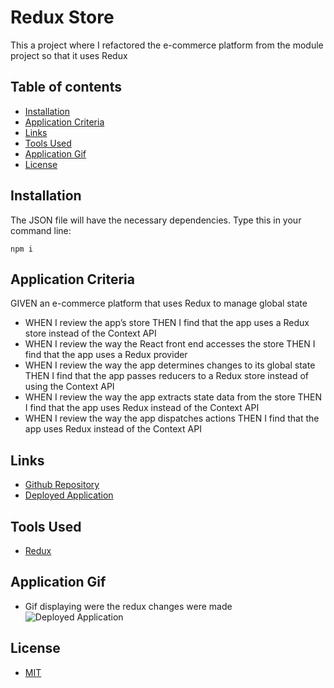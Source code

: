 # Redux Store

This a project where I refactored the e-commerce platform from the module project so that it uses Redux

## Table of contents

- [Installation](#installation)
- [Application Criteria](#application-criteria)
- [Links](#links)
- [Tools Used](#tools-used)
- [Application Gif](#application-gif)
- [License](#license)

## Installation

The JSON file will have the necessary dependencies. Type this in your command line:

```
npm i
```

## Application Criteria

GIVEN an e-commerce platform that uses Redux to manage global state

- WHEN I review the app’s store
  THEN I find that the app uses a Redux store instead of the Context API
- WHEN I review the way the React front end accesses the store
  THEN I find that the app uses a Redux provider
- WHEN I review the way the app determines changes to its global state
  THEN I find that the app passes reducers to a Redux store instead of using the Context API
- WHEN I review the way the app extracts state data from the store
  THEN I find that the app uses Redux instead of the Context API
- WHEN I review the way the app dispatches actions
  THEN I find that the app uses Redux instead of the Context API

## Links

- [Github Repository](https://github.com/MtendeRoll/redux-store)
- [Deployed Application](http://MtendeRoll.github.io/redux-store)

## Tools Used

- [Redux](https://redux.js.org/tutorials/fundamentals/part-1-overview)

## Application Gif

- Gif displaying were the redux changes were made
  ![Deployed Application](./client/public/images/redux-hooks.gif)

## License

- [MIT](./LICENSE)
